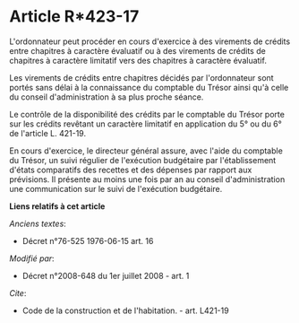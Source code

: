 # Article R*423-17

L'ordonnateur peut procéder en cours d'exercice à des virements de crédits entre chapitres à caractère évaluatif ou à des
virements de crédits de chapitres à caractère limitatif vers des chapitres à caractère évaluatif. 

Les virements de crédits entre chapitres décidés par l'ordonnateur sont portés sans délai à la connaissance du comptable du
Trésor ainsi qu'à celle du conseil d'administration à sa plus proche séance. 

Le contrôle de la disponibilité des crédits par le comptable du Trésor porte sur les crédits revêtant un caractère limitatif
en application du 5° ou du 6° de l'article L. 421-19.

En cours d'exercice, le directeur général assure, avec l'aide du comptable du Trésor, un suivi régulier de l'exécution
budgétaire par l'établissement d'états comparatifs des recettes et des dépenses par rapport aux prévisions. Il présente au
moins une fois par an au conseil d'administration une communication sur le suivi de l'exécution budgétaire.

**Liens relatifs à cet article**

_Anciens textes_:

  - Décret n°76-525 1976-06-15 art. 16

_Modifié par_:

  - Décret n°2008-648 du 1er juillet 2008 - art. 1

_Cite_:

  - Code de la construction et de l'habitation. - art. L421-19
